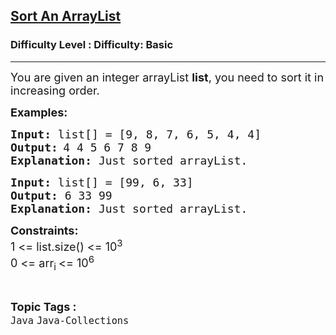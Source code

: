 <h2><a href="https://www.geeksforgeeks.org/problems/sort-an-arraylist/1?page=1&difficulty=Basic&status=unsolved,attempted&sortBy=accuracy">Sort An ArrayList</a></h2><h3>Difficulty Level : Difficulty: Basic</h3><hr><div class="problems_problem_content__Xm_eO"><p><span style="font-size: 18px;">You are given an integer arrayList <strong>list</strong>, you need to sort it in increasing order.</span></p>
<p><strong><span style="font-size: 18px;">Examples:</span></strong></p>
<pre><strong><span style="font-size: 18px;">Input: </span></strong><span style="font-size: 18px;">list[] = [</span><span style="font-size: 18px;">9, 8, 7, 6, 5, 4, 4]</span>
<strong><span style="font-size: 18px;">Output:</span> </strong><span style="font-size: 18px;">4 4 5 6 7 8 9</span>
<span style="font-size: 18px;"><strong>Explanation: </strong>Just sorted arrayList.</span>
</pre>
<pre><strong><span style="font-size: 18px;">Input: </span></strong><span style="font-size: 18px;">list[] = [</span><span style="font-size: 18px;">99, 6, 33]</span>
<span style="font-size: 18px;"><strong>Output: </strong></span><span style="font-size: 18px;">6 33 99</span>
<span style="font-size: 18px;"><strong>Explanation: </strong>Just sorted arrayList.</span></pre>
<p><strong><span style="font-size: 18px;">Constraints:</span></strong><br><span style="font-size: 18px;">1 &lt;= list.size() &lt;= 10<sup>3</sup><br>0 &lt;= arr<sub>i&nbsp;</sub>&lt;= 10<sup>6</sup></span></p></div><br><p><span style=font-size:18px><strong>Topic Tags : </strong><br><code>Java</code>&nbsp;<code>Java-Collections</code>&nbsp;